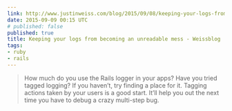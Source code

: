 ```yaml
---
link: http://www.justinweiss.com/blog/2015/09/08/keeping-your-logs-from-becoming-an-unreadable-mess/
date: 2015-09-09 00:15 UTC
# published: false
published: true
title: Keeping your logs from becoming an unreadable mess - Weissblog
tags:
- ruby
- rails
---
```


<blockquote>How much do you use the Rails logger in your apps? Have you tried tagged logging? If you haven’t, try finding a place for it. Tagging actions taken by your users is a good start. It’ll help you out the next time you have to debug a crazy multi-step bug.

</blockquote>
